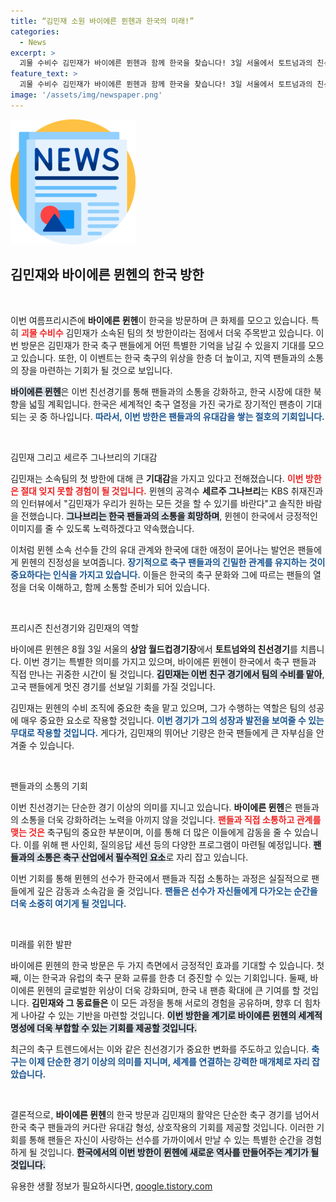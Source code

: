 ```yaml
---
title: “김민재 소원 바이에른 뮌헨과 한국의 미래!”
categories:
  - News
excerpt: >
  괴물 수비수 김민재가 바이에른 뮌헨과 함께 한국을 찾습니다! 3일 서울에서 토트넘과의 친선경기가 열린다니, K리그 팬들의 뜨거운 관심을 끌 것으로 예상됩니다. 선수들의 기대감은 천정부지!
feature_text: >
  괴물 수비수 김민재가 바이에른 뮌헨과 함께 한국을 찾습니다! 3일 서울에서 토트넘과의 친선경기가 열린다니, K리그 팬들의 뜨거운 관심을 끌 것으로 예상됩니다. 선수들의 기대감은 천정부지!
image: '/assets/img/newspaper.png'
---
```


<p><img src="/assets/img/newspaper.png" alt="kimp 속보" /></p>

<h2 data-ke-size="size26">김민재와 바이에른 뮌헨의 한국 방한</h2>

<p data-ke-size="size16">&nbsp;</p>

<p>이번 여름프리시즌에 <b>바이에른 뮌헨</b>이 한국을 방문하며 큰 화제를 모으고 있습니다. 특히 <b><span style="color: #ee2323;">괴물 수비수</span></b> 김민재가 소속된 팀의 첫 방한이라는 점에서 더욱 주목받고 있습니다. 이번 방문은 김민재가 한국 축구 팬들에게 어떤 특별한 기억을 남길 수 있을지 기대를 모으고 있습니다. 또한, 이 이벤트는 한국 축구의 위상을 한층 더 높이고, 지역 팬들과의 소통의 장을 마련하는 기회가 될 것으로 보입니다. </p>

<p><b><span style="background-color: #21538527;">바이에른 뮌헨</span></b>은 이번 친선경기를 통해 팬들과의 소통을 강화하고, 한국 시장에 대한 북향을 넓힐 계획입니다. 한국은 세계적인 축구 열정을 가진 국가로 장기적인 팬층이 기대되는 곳 중 하나입니다. <b><span style="color: #1a5490;">따라서, 이번 방한은 팬들과의 유대감을 쌓는 절호의 기회입니다.</span></b> </p>

<p data-ke-size="size16">&nbsp;</p>

<p>김민재 그리고 세르주 그나브리의 기대감</p>

<p>김민재는 소속팀의 첫 방한에 대해 큰 <b>기대감</b>을 가지고 있다고 전해졌습니다. <b><span style="color: #ee2323;">이번 방한은 절대 잊지 못할 경험이 될 것입니다.</span></b> 뮌헨의 공격수 <b>세르주 그나브리</b>는 KBS 취재진과의 인터뷰에서 "김민재가 우리가 원하는 모든 것을 할 수 있기를 바란다"고 솔직한 바람을 전했습니다. <b><span style="background-color: #21538527;">그나브리는 한국 팬들과의 소통을 희망하며</span></b>, 뮌헨이 한국에서 긍정적인 이미지를 줄 수 있도록 노력하겠다고 약속했습니다. </p>

<p>이처럼 뮌헨 소속 선수들 간의 유대 관계와 한국에 대한 애정이 묻어나는 발언은 팬들에게 뮌헨의 진정성을 보여줍니다. <b><span style="color: #1a5490;">장기적으로 축구 팬들과의 긴밀한 관계를 유지하는 것이 중요하다는 인식을 가지고 있습니다.</span></b> 이들은 한국의 축구 문화와 그에 따르는 팬들의 열정을 더욱 이해하고, 함께 소통할 준비가 되어 있습니다.</p>

<p data-ke-size="size16">&nbsp;</p>

<p>프리시즌 친선경기와 김민재의 역할</p>

<p>바이에른 뮌헨은 8월 3일 서울의 <b>상암 월드컵경기장</b>에서 <b><span style="ee2323;">토트넘와의 친선경기</span></b>를 치릅니다. 이번 경기는 특별한 의미를 가지고 있으며, 바이에른 뮌헨이 한국에서 축구 팬들과 직접 만나는 귀중한 시간이 될 것입니다. <b><span style="background-color: #21538527;">김민재는 이번 친구 경기에서 팀의 수비를 맡아</span></b>, 고국 팬들에게 멋진 경기를 선보일 기회를 가질 것입니다.</p>

<p>김민재는 뮌헨의 수비 조직에 중요한 축을 맡고 있으며, 그가 수행하는 역할은 팀의 성공에 매우 중요한 요소로 작용할 것입니다. <b><span style="color: #1a5490;">이번 경기가 그의 성장과 발전을 보여줄 수 있는 무대로 작용할 것입니다.</span></b> 게다가, 김민재의 뛰어난 기량은 한국 팬들에게 큰 자부심을 안겨줄 수 있습니다.</p>

<p data-ke-size="size16">&nbsp;</p>

<p>팬들과의 소통의 기회</p>

<p>이번 친선경기는 단순한 경기 이상의 의미를 지니고 있습니다. <b>바이에른 뮌헨</b>은 팬들과의 소통을 더욱 강화하려는 노력을 아끼지 않을 것입니다. <b><span style="color: #ee2323;">팬들과 직접 소통하고 관계를 맺는 것은</span></b> 축구팀의 중요한 부분이며, 이를 통해 더 많은 이들에게 감동을 줄 수 있습니다. 이를 위해 팬 사인회, 질의응답 세션 등의 다양한 프로그램이 마련될 예정입니다. <b><span style="background-color: #21538527;">팬들과의 소통은 축구 산업에서 필수적인 요소</span></b>로 자리 잡고 있습니다.</p>

<p>이번 기회를 통해 뮌헨의 선수가 한국에서 팬들과 직접 소통하는 과정은 실질적으로 팬들에게 깊은 감동과 소속감을 줄 것입니다. <b><span style="color: #1a5490;">팬들은 선수가 자신들에게 다가오는 순간을 더욱 소중히 여기게 될 것입니다.</span></b> </p>

<p data-ke-size="size16">&nbsp;</p>

<p>미래를 위한 발판</p>

<p>바이에른 뮌헨의 한국 방문은 두 가지 측면에서 긍정적인 효과를 기대할 수 있습니다. 첫째, 이는 한국과 유럽의 축구 문화 교류를 한층 더 증진할 수 있는 기회입니다. 둘째, 바이에른 뮌헨의 글로벌한 위상이 더욱 강화되며, 한국 내 팬층 확대에 큰 기여를 할 것입니다. <b><span style="ee2323;">김민재와 그 동료들은</span></b> 이 모든 과정을 통해 서로의 경험을 공유하며, 향후 더 힘차게 나아갈 수 있는 기반을 마련할 것입니다. <b><span style="background-color: #21538527;">이번 방한을 계기로 바이에른 뮌헨의 세계적 명성에 더욱 부합할 수 있는 기회를 제공할 것입니다.</span></b> </p>

<p>최근의 축구 트렌드에서는 이와 같은 친선경기가 중요한 변화를 주도하고 있습니다. <b><span style="color: #1a5490;">축구는 이제 단순한 경기 이상의 의미를 지니며, 세계를 연결하는 강력한 매개체로 자리 잡았습니다.</span></b> </p>

<p data-ke-size="size16">&nbsp;</p>

<p>결론적으로, <b>바이에른 뮌헨</b>의 한국 방문과 김민재의 활약은 단순한 축구 경기를 넘어서 한국 축구 팬들과의 커다란 유대감 형성, 상호작용의 기회를 제공할 것입니다. 이러한 기회를 통해 팬들은 자신이 사랑하는 선수를 가까이에서 만날 수 있는 특별한 순간을 경험하게 될 것입니다. <b><span style="background-color: #21538527;">한국에서의 이번 방한이 뮌헨에 새로운 역사를 만들어주는 계기가 될 것입니다.</span></b></p>
유용한 생활 정보가 필요하시다면, <a href="https://qoogle.tistory.com" rel="dofollow">qoogle.tistory.com</a>


